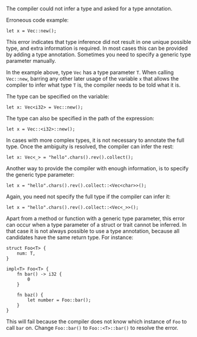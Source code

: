 The compiler could not infer a type and asked for a type annotation.

Erroneous code example:

```compile_fail,E0282
let x = Vec::new();
```

This error indicates that type inference did not result in one unique possible
type, and extra information is required. In most cases this can be provided
by adding a type annotation. Sometimes you need to specify a generic type
parameter manually.

In the example above, type `Vec` has a type parameter `T`. When calling
`Vec::new`, barring any other later usage of the variable `x` that allows the
compiler to infer what type `T` is, the compiler needs to be told what it is.

The type can be specified on the variable:

```
let x: Vec<i32> = Vec::new();
```

The type can also be specified in the path of the expression:

```
let x = Vec::<i32>::new();
```

In cases with more complex types, it is not necessary to annotate the full
type. Once the ambiguity is resolved, the compiler can infer the rest:

```
let x: Vec<_> = "hello".chars().rev().collect();
```

Another way to provide the compiler with enough information, is to specify the
generic type parameter:

```
let x = "hello".chars().rev().collect::<Vec<char>>();
```

Again, you need not specify the full type if the compiler can infer it:

```
let x = "hello".chars().rev().collect::<Vec<_>>();
```

Apart from a method or function with a generic type parameter, this error can
occur when a type parameter of a struct or trait cannot be inferred. In that
case it is not always possible to use a type annotation, because all candidates
have the same return type. For instance:

```compile_fail,E0282
struct Foo<T> {
    num: T,
}

impl<T> Foo<T> {
    fn bar() -> i32 {
        0
    }

    fn baz() {
        let number = Foo::bar();
    }
}
```

This will fail because the compiler does not know which instance of `Foo` to
call `bar` on. Change `Foo::bar()` to `Foo::<T>::bar()` to resolve the error.
